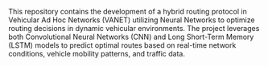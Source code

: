 
This repository contains the development of a hybrid routing protocol in Vehicular Ad Hoc Networks (VANET) utilizing Neural Networks to optimize routing decisions in dynamic vehicular environments. The project leverages both Convolutional Neural Networks (CNN) and Long Short-Term Memory (LSTM) models to predict optimal routes based on real-time network conditions, vehicle mobility patterns, and traffic data.
